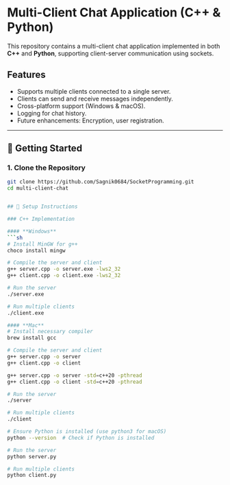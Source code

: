# Multi-Client Chat Application (C++ & Python)

This repository contains a multi-client chat application implemented in both **C++** and **Python**, supporting client-server communication using sockets.

## Features
- Supports multiple clients connected to a single server.
- Clients can send and receive messages independently.
- Cross-platform support (Windows & macOS).
- Logging for chat history.
- Future enhancements: Encryption, user registration.

---

## 🚀 Getting Started

### 1. Clone the Repository
```sh
git clone https://github.com/Sagnik0684/SocketProgramming.git
cd multi-client-chat


## 🔧 Setup Instructions

### C++ Implementation

#### **Windows**
```sh
# Install MinGW for g++
choco install mingw

# Compile the server and client
g++ server.cpp -o server.exe -lws2_32
g++ client.cpp -o client.exe -lws2_32

# Run the server
./server.exe

# Run multiple clients
./client.exe

#### **Mac**
# Install necessary compiler
brew install gcc

# Compile the server and client
g++ server.cpp -o server
g++ client.cpp -o client

g++ server.cpp -o server -std=c++20 -pthread
g++ client.cpp -o client -std=c++20 -pthread

# Run the server
./server

# Run multiple clients
./client

# Ensure Python is installed (use python3 for macOS)
python --version  # Check if Python is installed

# Run the server
python server.py

# Run multiple clients
python client.py